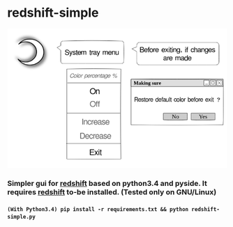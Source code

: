 # redshift-simple

![redshift-simple gui](https://raw.githubusercontent.com/mrf345/redshift-simple/master/images/untitled_page.png)

### Simpler gui for [redshift](https://github.com/jonls/redshift) based on python3.4 and pyside. It requires [redshift](https://github.com/jonls/redshift) to-be installed. (Tested only on GNU/Linux)

#### `(With Python3.4) pip install -r requirements.txt && python redshift-simple.py`
